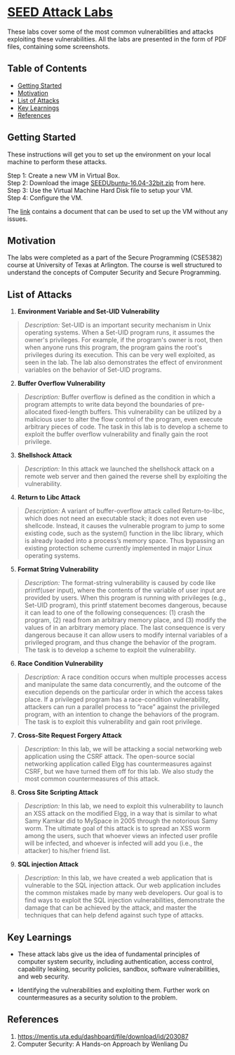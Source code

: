 # [SEED Attack Labs](https://seedsecuritylabs.org/) 

These labs cover some of the most common vulnerabilities and attacks exploiting these vulnerabilities. All the labs are presented in the form of PDF files, containing some screenshots.

## Table of Contents 

- [Getting Started](#getting-started)
- [Motivation](#motivation)
- [List of Attacks](#list-of-attacks)
- [Key Learnings](#key-learnings)
- [References](#references)


## Getting Started

These instructions will get you to set up the environment on your local machine to perform these attacks.

Step 1: Create a new VM in Virtual Box.\
Step 2: Download the image [SEEDUbuntu-16.04-32bit.zip](https://seedsecuritylabs.org/lab_env.html) from here.\
Step 3: Use the Virtual Machine Hard Disk file to setup your VM.\
Step 4: Configure the VM.

The [link](https://seedsecuritylabs.org/lab_env.html) contains a document that can be used to set up the VM without any issues.

## Motivation
The labs were completed as a part of the Secure Programming (CSE5382) course at University of Texas at Arlington. The course is well structured to understand the concepts of Computer Security and Secure Programming.

## List of Attacks

1. **Environment Variable and Set-UID Vulnerability**
>*Description:* Set-UID is an important security mechanism in Unix operating systems. When a Set-UID program runs, it assumes the owner's privileges. For example, if the program's owner is root, then when anyone runs this program, the program gains the root's privileges during its execution. This can be very well exploited, as seen in the lab. The lab also demonstrates the effect of environment variables on the behavior of Set-UID programs.

2. **Buffer Overflow Vulnerability**
>*Description:*  Buffer overflow is defined as the condition in which a program attempts to write data beyond the boundaries of pre-allocated fixed-length buffers. This vulnerability can be utilized by a malicious user to alter the flow control of the program, even execute arbitrary pieces of code. The task in this lab is to develop a scheme to exploit the buffer overflow vulnerability and finally gain the root privilege.

3. **Shellshock Attack**
>*Description:* In this attack we launched the shellshock attack on a remote web server and then gained the reverse shell by exploiting the vulnerability.

4. **Return to Libc Attack**
>*Description:* A variant of buffer-overflow attack called Return-to-libc, which does not need an executable stack; it does not even use shellcode. Instead, it causes the vulnerable program to jump to some existing code, such as the system() function in the libc library, which is already loaded into a process’s memory space. Thus bypassing an existing protection scheme currently implemented in major Linux operating systems.

5. **Format String Vulnerability**
>*Description:* The format-string vulnerability is caused by code like printf(user input), where the contents of the variable of user input are provided by users. When this program is running with privileges (e.g., Set-UID program), this printf statement becomes dangerous, because it can lead to one of the following consequences: (1) crash the program, (2) read from an arbitrary memory place, and (3) modify the values of in an arbitrary memory place. The last consequence is very dangerous because it can allow users to modify internal variables of a privileged program, and thus change the behavior of the program. The task is to develop a scheme to exploit the vulnerability.

6. **Race Condition Vulnerability**
>*Description:* A race condition occurs when multiple processes access and manipulate the same data concurrently, and the outcome of the execution depends on the particular order in which the access takes place. If a privileged program has a race-condition vulnerability, attackers can run a parallel process to “race” against the privileged program, with an intention to change the behaviors of the program. The task is to exploit this vulnerability and gain root privilege.


7. **Cross-Site Request Forgery Attack**
>*Description:* In this lab, we will be attacking a social networking web application using the CSRF attack. The open-source social networking application called Elgg has countermeasures against CSRF, but we have turned them off for this lab. We also study the most common countermeasures of this attack.

8. **Cross Site Scripting Attack**
>*Description:* In this lab, we need to exploit this vulnerability to launch an XSS attack on the modified Elgg, in a way that is similar to what Samy Kamkar did to MySpace in 2005 through the notorious Samy worm. The ultimate goal of this attack is to spread an XSS worm among the users, such that whoever views an infected user profile will be infected, and whoever is infected will add you (i.e., the attacker) to his/her friend list.

9. **SQL injection Attack**
>*Description:* In this lab, we have created a web application that is vulnerable to the SQL injection attack. Our web application includes the common mistakes made by many web developers. Our goal is to find ways to exploit the SQL injection vulnerabilities, demonstrate the damage that can be achieved by the attack, and master the techniques that can help defend against such type of attacks.

## Key Learnings

- These attack labs give us the idea of fundamental principles of computer system security, including authentication, access control, capability leaking, security policies, sandbox, software vulnerabilities, and web security.

- Identifying the vulnerabilities and exploiting them. Further work on countermeasures as a security solution to the problem.


## References

1. https://mentis.uta.edu/dashboard/file/download/id/203087
2. Computer Security: A Hands-on Approach by Wenliang Du 
